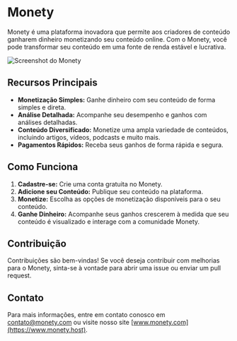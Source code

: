
# Monety

Monety é uma plataforma inovadora que permite aos criadores de conteúdo ganharem dinheiro monetizando seu conteúdo online. Com o Monety, você pode transformar seu conteúdo em uma fonte de renda estável e lucrativa.

![Screenshot do Monety](https://github.com/luigibreda/Monety/frontend/src/assets/image/home-print.png)

## Recursos Principais

- **Monetização Simples:** Ganhe dinheiro com seu conteúdo de forma simples e direta.
- **Análise Detalhada:** Acompanhe seu desempenho e ganhos com análises detalhadas.
- **Conteúdo Diversificado:** Monetize uma ampla variedade de conteúdos, incluindo artigos, vídeos, podcasts e muito mais.
- **Pagamentos Rápidos:** Receba seus ganhos de forma rápida e segura.

## Como Funciona

1. **Cadastre-se:** Crie uma conta gratuita no Monety.
2. **Adicione seu Conteúdo:** Publique seu conteúdo na plataforma.
3. **Monetize:** Escolha as opções de monetização disponíveis para o seu conteúdo.
4. **Ganhe Dinheiro:** Acompanhe seus ganhos crescerem à medida que seu conteúdo é visualizado e interage com a comunidade Monety.

## Contribuição

Contribuições são bem-vindas! Se você deseja contribuir com melhorias para o Monety, sinta-se à vontade para abrir uma issue ou enviar um pull request.

## Contato

Para mais informações, entre em contato conosco em [contato@monety.com](mailto:contato@monety.host) ou visite nosso site [www.monety.com](https://www.monety.host).
